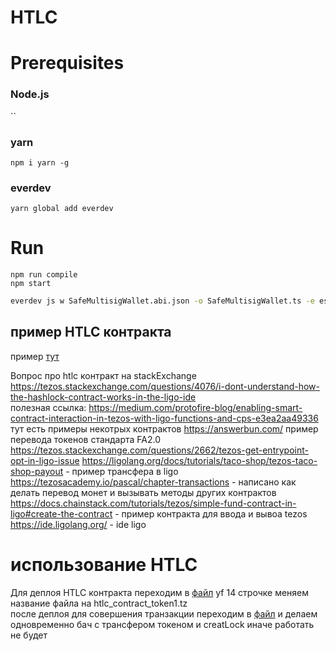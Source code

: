 # HTLC  
  
# Prerequisites  
### Node.js  
``
### yarn  
`npm i yarn -g`  
### everdev  
`yarn global add everdev`
  
# Run  
```
npm run compile  
npm start
```  
  
```bash
everdev js w SafeMultisigWallet.abi.json -o SafeMultisigWallet.ts -e es6-default
```
  
## пример HTLC контракта  
пример [тут](/HTLC/Hashlock_contract.pascaligo)  
  
Вопрос про htlc контракт на stackExchange https://tezos.stackexchange.com/questions/4076/i-dont-understand-how-the-hashlock-contract-works-in-the-ligo-ide   
полезная ссылка: https://medium.com/protofire-blog/enabling-smart-contract-interaction-in-tezos-with-ligo-functions-and-cps-e3ea2aa49336 тут есть примеры некотрых контрактов
https://answerbun.com/ пример перевода токенов стандарта FA2.0
https://tezos.stackexchange.com/questions/2662/tezos-get-entrypoint-opt-in-ligo-issue
https://ligolang.org/docs/tutorials/taco-shop/tezos-taco-shop-payout - пример трансфера в ligo
https://tezosacademy.io/pascal/chapter-transactions - написано как делать перевод монет и вызывать методы других контрактов
https://docs.chainstack.com/tutorials/tezos/simple-fund-contract-in-ligo#create-the-contract - пример контракта для ввода и вывоа tezos
https://ide.ligolang.org/ - ide ligo
  
# использование HTLC  
  
Для деплоя HTLC контракта переходим в [файл](/HTLC/deploy_htlc_contract.ts) yf 14 строчке меняем название файла на htlc_contract_token1.tz  
после деплоя для совершения транзакции переходим в [файл](call_htlc_contract.ts) и делаем одновременно бач с трансфером токеном и creatLock иначе работать не будет  
  
  
